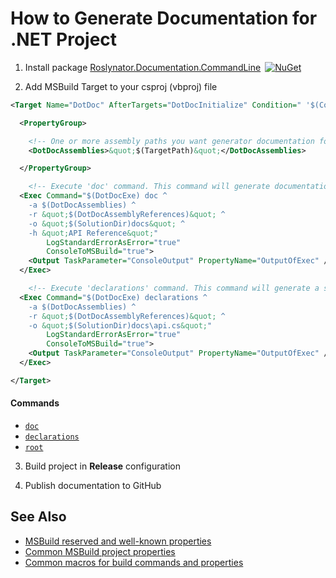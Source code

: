
# How to Generate Documentation for .NET Project

1) Install package [Roslynator.Documentation.CommandLine](http://www.nuget.org/packages/Roslynator.Documentation.CommandLine/)&ensp;[![NuGet](https://img.shields.io/nuget/v/Roslynator.Documentation.CommandLine.svg)](https://nuget.org/packages/Roslynator.Documentation.CommandLine)

2) Add MSBuild Target to your csproj (vbproj) file

```xml
<Target Name="DotDoc" AfterTargets="DotDocInitialize" Condition=" '$(Configuration)' == 'Release'">

  <PropertyGroup>

    <!-- One or more assembly paths you want generator documentation for, for example: A.dll B.dll -->
    <DotDocAssemblies>&quot;$(TargetPath)&quot;</DotDocAssemblies>

  </PropertyGroup>

    <!-- Execute 'doc' command. This command will generate documentation files from specified assemblies -->
  <Exec Command="$(DotDocExe) doc ^
    -a $(DotDocAssemblies) ^
    -r &quot;$(DotDocAssemblyReferences)&quot; ^
    -o &quot;$(SolutionDir)docs&quot; ^
    -h &quot;API Reference&quot;"
        LogStandardErrorAsError="true"
        ConsoleToMSBuild="true">
    <Output TaskParameter="ConsoleOutput" PropertyName="OutputOfExec" />
  </Exec>

    <!-- Execute 'declarations' command. This command will generate a single file that contains all declarations from specified assemblies -->
  <Exec Command="$(DotDocExe) declarations ^
    -a $(DotDocAssemblies) ^
    -r &quot;$(DotDocAssemblyReferences)&quot; ^
    -o &quot;$(SolutionDir)docs\api.cs&quot;"
        LogStandardErrorAsError="true"
        ConsoleToMSBuild="true">
    <Output TaskParameter="ConsoleOutput" PropertyName="OutputOfExec" />
  </Exec>

</Target>
```

#### Commands

* [`doc`](cli/doc-command.md)
* [`declarations`](cli/declarations-command.md)
* [`root`](cli/root-command.md)

3) Build project in **Release** configuration

4) Publish documentation to GitHub

## See Also

* [MSBuild reserved and well-known properties](https://docs.microsoft.com/en-us/visualstudio/msbuild/msbuild-reserved-and-well-known-properties?view=vs-2017)
* [Common MSBuild project properties](https://docs.microsoft.com/en-us/visualstudio/msbuild/common-msbuild-project-properties?view=vs-2017)
* [Common macros for build commands and properties](https://docs.microsoft.com/en-us/cpp/ide/common-macros-for-build-commands-and-properties?view=vs-2017)
